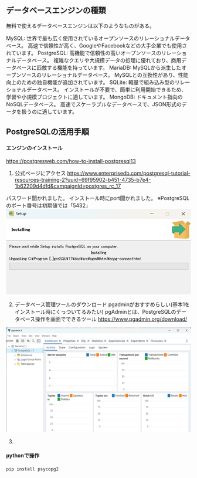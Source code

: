 ## データベースエンジンの種類
無料で使えるデータベースエンジンは以下のようなものがある。

MySQL:
世界で最も広く使用されているオープンソースのリレーショナルデータベース。
高速で信頼性が高く、GoogleやFacebookなどの大手企業でも使用されています。
PostgreSQL:
高機能で信頼性の高いオープンソースのリレーショナルデータベース。
複雑なクエリや大規模データの処理に優れており、商用データベースに匹敵する機能を持っています。
MariaDB:
MySQLから派生したオープンソースのリレーショナルデータベース。
MySQLとの互換性があり、性能向上のための独自機能が追加されています。
SQLite:
軽量で組み込み型のリレーショナルデータベース。
インストールが不要で、簡単に利用開始できるため、学習や小規模プロジェクトに適しています。
MongoDB:
ドキュメント指向のNoSQLデータベース。
高速でスケーラブルなデータベースで、JSON形式のデータを扱うのに適しています。

## PostgreSQLの活用手順
#### エンジンのインストール
https://postgresweb.com/how-to-install-postgresql13

1. 公式ページにアクセス
https://www.enterprisedb.com/postgresql-tutorial-resources-training-2?uuid=69f95902-b451-4735-b7e4-1b62209d4dfd&campaignId=postgres_rc_17

パスワード聞かれました。
インストール時にport聞かれました。
※PostgreSQLのポート番号は初期値では「5432」
![alt text](image/{EF03E3E0-B107-4F5A-9201-DC8977EB83A7}.png)

2. データベース管理ツールのダウンロード
pgadminがおすすめらしい(基本1をインストール時にくっついてるみたい)
pgAdminとは、PostgreSQLのデータベース操作を画面でできるツール
https://www.pgadmin.org/download/

![alt text](image/{DD772199-677D-41B6-80AC-6970ACE1D45A}.png)

3. 


#### pythonで操作
```
pip install psycopg2
```


